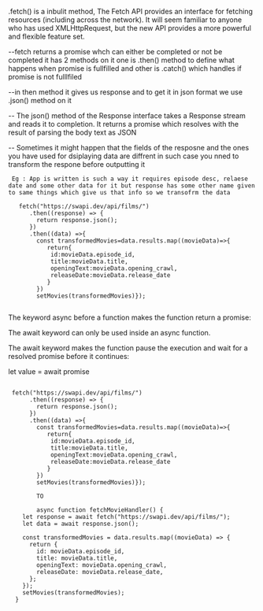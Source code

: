 .fetch() is a inbulit method, The Fetch API provides an interface for fetching resources (including across the network). It will seem familiar to anyone who has used XMLHttpRequest, but the new API provides a more powerful and flexible feature set.

--fetch returns a promise whch can either be completed or not be completed it has 2 methods on it one is .then() method to define what happens when promise is fullfilled and other is .catch() which handles if promise is not fulllfiled 

--in then method it gives us response and to get it in json format  we use .json() method on it 

-- The json() method of the Response interface takes a Response stream and reads it to completion. It returns a promise which resolves with the result of parsing the body text as JSON

-- Sometimes it might happen that the fields of the resposne and the ones you have used for dsiplaying data are diffrent in such case you nned to transform the respone before outputting it 
```
 Eg : App is written is such a way it requires episode desc, relaese date and some other data for it but response has some other name given to same things which give us that info so we transofrm the data 
  
   fetch("https://swapi.dev/api/films/")
      .then((response) => {
        return response.json();
      })
      .then((data) =>{
        const transformedMovies=data.results.map((movieData)=>{
           return{
            id:movieData.episode_id,
            title:movieData.title,
            openingText:movieData.opening_crawl,
            releaseDate:movieData.release_date
           }
        })
        setMovies(transformedMovies)});
        
```

The keyword async before a function makes the function return a promise:

The await keyword can only be used inside an async function.

The await keyword makes the function pause the execution and wait for a resolved promise before it continues:

let value = await promise

``` eg:

 fetch("https://swapi.dev/api/films/")
      .then((response) => {
        return response.json();
      })
      .then((data) =>{
        const transformedMovies=data.results.map((movieData)=>{
           return{
            id:movieData.episode_id,
            title:movieData.title,
            openingText:movieData.opening_crawl,
            releaseDate:movieData.release_date
           }
        })
        setMovies(transformedMovies)});
        
        TO
        
        async function fetchMovieHandler() {
    let response = await fetch("https://swapi.dev/api/films/");
    let data = await response.json();

    const transformedMovies = data.results.map((movieData) => {
      return {
        id: movieData.episode_id,
        title: movieData.title,
        openingText: movieData.opening_crawl,
        releaseDate: movieData.release_date,
      };
    });
    setMovies(transformedMovies);
  }
```
